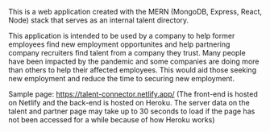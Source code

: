 This is a web application created with the MERN (MongoDB, Express, React, Node) stack that serves as an internal talent directory.

This application is intended to be used by a company to help former employees find new employment opportunites and help partnering company recruiters find talent from 
a company they trust. Many people have been impacted by the pandemic and some companies are doing more than others to help their affected employees. This would aid those seeking 
new employment and reduce the time to securing new employment. 

Sample page: https://talent-connector.netlify.app/ (The front-end is hosted on Netlify and the back-end is hosted on Heroku. The server data on the talent and partner page may
take up to 30 seconds to load if the page has not been accessed for a while because of how Heroku works)

